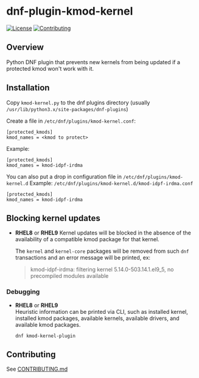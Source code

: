 # dnf-plugin-kmod-kernel

[![License](https://img.shields.io/badge/License-Apache%202.0-blue.svg)](https://opensource.org/licenses/Apache-2.0)
[![Contributing](https://img.shields.io/badge/Contributing-Developer%20Certificate%20of%20Origin-violet)](https://developercertificate.org)

## Overview

Python DNF plugin that prevents new kernels from being updated if a protected kmod won't work with it.


## Installation

Copy `kmod-kernel.py` to the dnf plugins directory (usually `/usr/lib/python3.x/site-packages/dnf-plugins`)

Create a file in `/etc/dnf/plugins/kmod-kernel.conf`:
```
[protected_kmods]
kmod_names = <kmod to protect>
```

Example:
```
[protected_kmods]
kmod_names = kmod-idpf-irdma
```

You can also put a drop in configuration file in `/etc/dnf/plugins/kmod-kernel.d`
Example:
`/etc/dnf/plugins/kmod-kernel.d/kmod-idpf-irdma.conf`
```
[protected_kmods]
kmod_names = kmod-idpf-irdma
```


## Blocking kernel updates

* **RHEL8** or **RHEL9**
  Kernel updates will be blocked in the absence of the availability of a compatible kmod package for that kernel.

  The `kernel` and `kernel-core` packages will be removed from such `dnf` transactions and an error message will be printed, ex:

  > kmod-idpf-irdma: filtering kernel 5.14.0-503.14.1.el9_5, no precompiled modules available 


### Debugging

* **RHEL8** or **RHEL9**  
  Heuristic information can be printed via CLI, such as installed kernel, installed kmod packages, available kernels, available drivers, and available kmod packages.

  ```shell
  dnf kmod-kernel-plugin
  ```


## Contributing

See [CONTRIBUTING.md](CONTRIBUTING.md)
